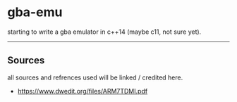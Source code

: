 # gba-emu

starting to write a gba emulator in c++14 (maybe c11, not sure yet).

----

## Sources

all sources and refrences used will be linked / credited here.

- <https://www.dwedit.org/files/ARM7TDMI.pdf>
